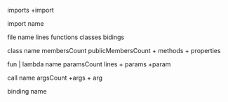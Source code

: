 imports
    +import

import
    name
        
file
    name
    lines
    functions
    classes
    bidings

class 
    name
    membersCount
    publicMembersCount
    + methods
    + properties
    
fun | lambda
    name
    paramsCount
    lines 
    + params
        +param   
    
call
    name
    argsCount
    +args
        + arg
        
binding 
    name